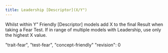 ```yaml
---
title: Leadership [Descriptor](X/Y")
---
```

Whilst within Y” Friendly [Descriptor] models add X to the final Result when taking a Fear Test.
If in range of multiple models with Leadership, use only the highest X value.

"trait-fear", "test-fear", "concept-friendly"
"revision": 0
